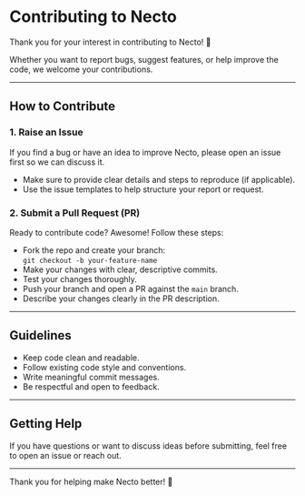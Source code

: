 # Contributing to Necto

Thank you for your interest in contributing to Necto! 🎉

Whether you want to report bugs, suggest features, or help improve the code, we welcome your contributions.

---

## How to Contribute

### 1. Raise an Issue

If you find a bug or have an idea to improve Necto, please open an issue first so we can discuss it.

- Make sure to provide clear details and steps to reproduce (if applicable).
- Use the issue templates to help structure your report or request.

### 2. Submit a Pull Request (PR)

Ready to contribute code? Awesome! Follow these steps:

- Fork the repo and create your branch:  
  `git checkout -b your-feature-name`
- Make your changes with clear, descriptive commits.
- Test your changes thoroughly.
- Push your branch and open a PR against the `main` branch.
- Describe your changes clearly in the PR description.

---

## Guidelines

- Keep code clean and readable.
- Follow existing code style and conventions.
- Write meaningful commit messages.
- Be respectful and open to feedback.

---

## Getting Help

If you have questions or want to discuss ideas before submitting, feel free to open an issue or reach out.

---

Thank you for helping make Necto better! 🙌
